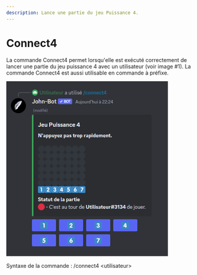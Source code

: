 ```yaml
---
description: Lance une partie du jeu Puissance 4.
---
```


# Connect4

La commande Connect4 permet lorsqu'elle est exécuté correctement de lancer une partie du jeu puissance 4 avec un utilisateur (voir image #1). La commande Connect4 est aussi utilisable en commande à préfixe.

![Image #1](../../../.gitbook/assets/Connect4.png)

Syntaxe de la commande : /connect4 \<utilisateur>
